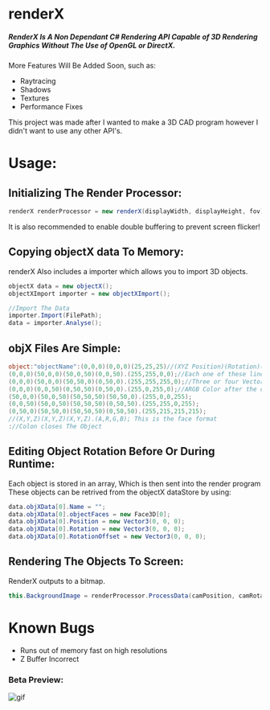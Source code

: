 # renderX
##### RenderX Is A Non Dependant C# Rendering API Capable of 3D Rendering Graphics Without The Use of OpenGL or DirectX.

More Features Will Be Added Soon, such as: 
  - Raytracing
  - Shadows
  - Textures
  - Performance Fixes

This project was made after I wanted to make a 3D CAD program however I didn't want to use any other API's.

# Usage:

## Initializing The Render Processor:
```c#
renderX renderProcessor = new renderX(displayWidth, displayHeight, fov); 
```
  It is also recommended to enable double buffering to prevent screen flicker!
## Copying objectX data To Memory:
renderX Also includes a importer which allows you to import 3D objects.
```c#
objectX data = new objectX();
objectXImport importer = new objectXImport();

//Import The Data
importer.Import(FilePath);
data = importer.Analyse();
```
## objX Files Are Simple:
```c#
object:"objectName":(0,0,0)(0,0,0)(25,25,25)//(XYZ Position)(Rotation)(RotationPoint)
(0,0,0)(50,0,0)(50,0,50)(0,0,50).(255,255,0,0);//Each one of these lines represents a face
(0,0,0)(50,0,0)(50,50,0)(0,50,0).(255,255,255,0);//Three or four Vector3 Allowed
(0,0,0)(0,0,50)(0,50,50)(0,50,0).(255,0,255,0);//ARGB Color after the dot
(50,0,0)(50,0,50)(50,50,50)(50,50,0).(255,0,0,255);
(0,0,50)(50,0,50)(50,50,50)(0,50,50).(255,255,0,255);
(0,50,0)(50,50,0)(50,50,50)(0,50,50).(255,215,215,215);
//(X,Y,Z)(X,Y,Z)(X,Y,Z).(A,R,G,B); This is the face format
://Colon closes The Object
```
## Editing Object Rotation Before Or During Runtime:
Each object is stored in an array, Which is then sent into the render program
These objects can be retrived from the objectX dataStore by using:
```c#
data.objXData[0].Name = "";                
data.objXData[0].objectFaces = new Face3D[0];                
data.objXData[0].Position = new Vector3(0, 0, 0);               
data.objXData[0].Rotation = new Vector3(0, 0, 0);                
data.objXData[0].RotationOffset = new Vector3(0, 0, 0);
```
## Rendering The Objects To Screen:
RenderX outputs to a bitmap.
```c#
this.BackgroundImage = renderProcessor.ProcessData(camPosition, camRotation, data, lightPosition);
```

# Known Bugs
- Runs out of memory fast on high resolutions
- Z Buffer Incorrect

### Beta Preview:
![gif](https://media.giphy.com/media/1lCEkck3zq7Mmgfkji/giphy.gif)
